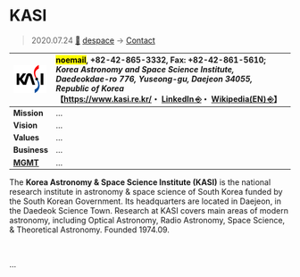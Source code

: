# KASI
> 2020.07.24 [🚀](../../index/index.md) [despace](../index.md) → [Contact](../contact.md)

|[![](../f/contact/k/kasi_logo1_thumb.png)](../f/contact/k/kasi_logo1.png)|<mark>noemail</mark>, +82-42-865-3332, Fax: +82-42-861-5610;<br> *Korea Astronomy and Space Science Institute, Daedeokdae-ro 776, Yuseong-gu, Daejeon 34055, Republic of Korea*<br> 【<https://www.kasi.re.kr/>・ [LinkedIn ⎆](https://www.linkedin.com/company/korea-astronomy-and-space-science-institute/)・ [Wikipedia(EN) ⎆](https://en.wikipedia.org/wiki/Korea_Astronomy_and_Space_Science_Institute)】|
|:--|:--|
|**Mission**|…|
|**Vision**|…|
|**Values**|…|
|**Business**|…|
|**[MGMT](../mgmt.md)**|…|

The **Korea Astronomy & Space Science Institute (KASI)** is the national research institute in astronomy & space science of South Korea funded by the South Korean Government. Its headquarters are located in Daejeon, in the Daedeok Science Town. Research at KASI covers main areas of modern astronomy, including Optical Astronomy, Radio Astronomy, Space Science, & Theoretical Astronomy. Founded 1974.09.

<p style="page-break-after:always"> </p>

…

